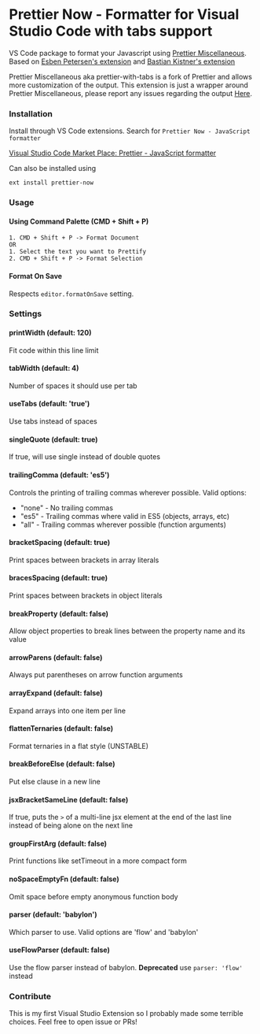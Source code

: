 # Prettier Now - Formatter for Visual Studio Code with tabs support

VS Code package to format your Javascript using [Prettier Miscellaneous](https://github.com/arijs/prettier-miscellaneous).
Based on [Esben Petersen's extension](https://marketplace.visualstudio.com/items?itemName=esbenp.prettier-vscode) and [Bastian Kistner's extension](https://marketplace.visualstudio.com/items?itemName=passionkind.prettier-vscode-with-tabs)

Prettier Miscellaneous aka prettier-with-tabs is a fork of Prettier and allows more customization of the output.
This extension is just a wrapper around Prettier Miscellaneous, please report any issues regarding the output [Here](https://github.com/arijs/prettier-miscellaneous).

### Installation

Install through VS Code extensions. Search for `Prettier Now - JavaScript formatter`

[Visual Studio Code Market Place: Prettier - JavaScript formatter](https://marketplace.visualstudio.com/items?itemName=remimarsal.prettier-now)

Can also be installed using 

```
ext install prettier-now
```

### Usage

#### Using Command Palette (CMD + Shift + P)

```
1. CMD + Shift + P -> Format Document
OR
1. Select the text you want to Prettify
2. CMD + Shift + P -> Format Selection
```

#### Format On Save

Respects `editor.formatOnSave` setting.

### Settings

#### printWidth (default: 120)

Fit code within this line limit

#### tabWidth (default: 4)

Number of spaces it should use per tab

#### useTabs (default: 'true')
Use tabs instead of spaces

#### singleQuote (default: true)
If true, will use single instead of double quotes

#### trailingComma (default: 'es5')
Controls the printing of trailing commas wherever possible. Valid options:
 - "none" - No trailing commas
 - "es5"  - Trailing commas where valid in ES5 (objects, arrays, etc)
 - "all"  - Trailing commas wherever possible (function arguments)

#### bracketSpacing (default: true)
Print spaces between brackets in array literals

#### bracesSpacing (default: true)
Print spaces between brackets in object literals

#### breakProperty (default: false)
Allow object properties to break lines between the property name and its value

#### arrowParens (default: false)
Always put parentheses on arrow function arguments

#### arrayExpand (default: false)
Expand arrays into one item per line

#### flattenTernaries (default: false)
Format ternaries in a flat style (UNSTABLE)

#### breakBeforeElse (default: false)
Put else clause in a new line

#### jsxBracketSameLine (default: false)
If true, puts the `>` of a multi-line jsx element at the end of the last line instead of being alone on the next line

#### groupFirstArg (default: false)
Print functions like setTimeout in a more compact form

#### noSpaceEmptyFn (default: false)
Omit space before empty anonymous function body

#### parser (default: 'babylon')
Which parser to use. Valid options are 'flow' and 'babylon'

#### useFlowParser (default: false)
Use the flow parser instead of babylon. **Deprecated** use `parser: 'flow'` instead

### Contribute

This is my first Visual Studio Extension so I probably made some terrible choices. Feel free to open issue or PRs!
